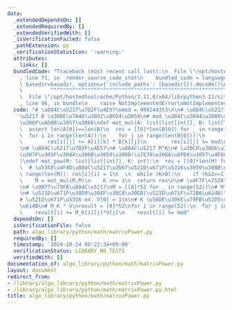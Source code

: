 ```yaml
---
data:
  _extendedDependsOn: []
  _extendedRequiredBy: []
  _extendedVerifiedWith: []
  _isVerificationFailed: false
  _pathExtension: py
  _verificationStatusIcon: ':warning:'
  attributes:
    links: []
  bundledCode: "Traceback (most recent call last):\n  File \"/opt/hostedtoolcache/Python/3.11.0/x64/lib/python3.11/site-packages/onlinejudge_verify/documentation/build.py\"\
    , line 71, in _render_source_code_stat\n    bundled_code = language.bundle(stat.path,\
    \ basedir=basedir, options={'include_paths': [basedir]}).decode()\n          \
    \         ^^^^^^^^^^^^^^^^^^^^^^^^^^^^^^^^^^^^^^^^^^^^^^^^^^^^^^^^^^^^^^^^^^^^^^^^^^^^^^^^^\n\
    \  File \"/opt/hostedtoolcache/Python/3.11.0/x64/lib/python3.11/site-packages/onlinejudge_verify/languages/python.py\"\
    , line 96, in bundle\n    raise NotImplementedError\nNotImplementedError\n"
  code: "# \u884C\u5217\u7D2F\u4E57\nmod = 998244353\n\n# \u884C\u5217 A \u3068 \u884C\
    \u5217 B \u306E\u7A4D\u3092\u8FD4\u3059\n# mod \u304C\u3044\u3089\u306A\u3044\u6642\
    \u306F\u6D88\u3057\u3066\ndef mat_mul(A: list[list[int]], B: list[list[int]]):\n\
    \  assert len(A[0])==len(B)\n  res = [[0]*len(B[0]) for _ in range(len(A))]\n\
    \  for i in range(len(A)):\n    for j in range(len(B[0])):\n      for k in range(len(B)):\n\
    \        res[i][j] += A[i][k] * B[k][j]\n        res[i][j] %= mod\n  return res\n\
    \n# \u884C\u5217\u7D2F\u4E57\n# \u884C\u5217 M^K\n# \u30C0\u30D6\u30EA\u30F3\u30B0\
    \u307F\u305F\u3044\u306B\u3059\u308B(\u7E70\u308A\u8FD4\u3057\u4E8C\u4E57\u6CD5\
    )\ndef mat_pow(M: list[list[int]], K: int):\n  res = [[0]*len(M) for _ in range(len(M))]\n\
    \  # \u5358\u4F4D\u884C\u5217\u3067\u521D\u671F\u5316\u3059\u308B\n  for i in\
    \ range(len(M)): res[i][i] = 1\n  \n  while (K>0):\n    if (K&1==1): res = mat_mul(M,res)\n\
    \    M = mat_mul(M,M)\n    K >>= 1\n  return res\n\n# \u4F7F\u7528\u4F8B////////////////////\n\
    \n# \u9077\u79FB\u884C\u5217\nM = [[0]*52 for _ in range(52)]\n# M^K\nM_K = mat_pow(M,K)\n\
    \n# \u521D\u671F\u30D9\u30AF\u30C8\u30EB(\u521D\u671F\u72B6\u614B)\nV = [0]*52\n\
    # \u521D\u671F\u5316 ex. V[0] = 1\n\n# K \u56DE\u306E\u79FB\u52D5\u5F8C\u306E\u72B6\
    \u614B\n# M_K * V\nresult = [0]*52\nfor i in range(52):\n  for j in range(52):\n\
    \    result[i] += M_K[i][j]*V[j]\n    result[i] %= mod"
  dependsOn: []
  isVerificationFile: false
  path: algo_library/python/math/matrixPower.py
  requiredBy: []
  timestamp: '2024-10-24 08:22:34+09:00'
  verificationStatus: LIBRARY_NO_TESTS
  verifiedWith: []
documentation_of: algo_library/python/math/matrixPower.py
layout: document
redirect_from:
- /library/algo_library/python/math/matrixPower.py
- /library/algo_library/python/math/matrixPower.py.html
title: algo_library/python/math/matrixPower.py
---
```

